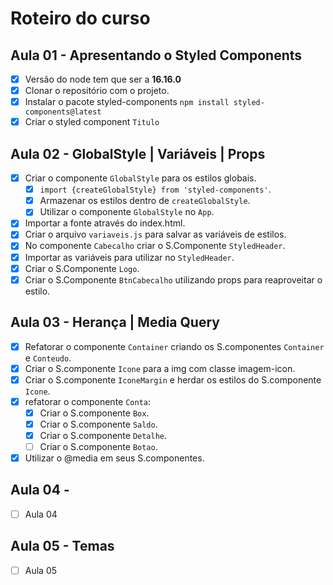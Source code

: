 # Roteiro do curso

## Aula 01 - Apresentando o Styled Components

- [x] Versão do node tem que ser a **16.16.0**
- [x] Clonar o repositório com o projeto.
- [x] Instalar o pacote styled-components `npm install styled-components@latest`
- [x] Criar o styled component `Titulo`

## Aula 02 - GlobalStyle | Variáveis | Props

- [x] Criar o componente `GlobalStyle` para os estilos globais.
  - [x] `import {createGlobalStyle} from 'styled-components'`.
  - [x] Armazenar os estilos dentro de `createGlobalStyle`.
  - [x] Utilizar o componente `GlobalStyle` no `App`.
- [x] Importar a fonte através do index.html.
- [x] Criar o arquivo `variaveis.js` para salvar as variáveis de estilos.
- [x] No componente `Cabecalho` criar o S.Componente `StyledHeader`.
- [x] Importar as variáveis para utilizar no `StyledHeader`.
- [x] Criar o S.Componente `Logo`.
- [x] Criar o S.Componente `BtnCabecalho` utilizando props para reaproveitar o estilo.

## Aula 03 - Herança | Media Query

- [x] Refatorar o componente `Container` criando os S.componentes `Container` e `Conteudo`.
- [x] Criar o S.componente `Icone` para a img com classe imagem-icon.
- [x] Criar o S.componente `IconeMargin` e herdar os estilos do S.componente `Icone`.
- [x] refatorar o componente `Conta`:
  - [x] Criar o S.componente `Box`.
  - [x] Criar o S.componente `Saldo`.
  - [x] Criar o S.componente `Detalhe`.
  - [ ] Criar o S.componente `Botao`.
- [x] Utilizar o @media em seus S.componentes.

## Aula 04 -

- [ ] Aula 04

## Aula 05 - Temas

- [ ] Aula 05
